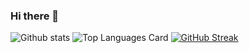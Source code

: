 ### Hi there 👋

<!--
**vidath96/vidath96** is a ✨ _special_ ✨ repository because its `README.md` (this file) appears on your GitHub profile.

Here are some ideas to get you started:

- 🔭 I’m currently working on ...
- 🌱 I’m currently learning ...
- 👯 I’m looking to collaborate on ...
- 🤔 I’m looking for help with ...
- 💬 Ask me about ...
- 📫 How to reach me: ...
- 😄 Pronouns: ...
- ⚡ Fun fact: ...
-->
![Github stats](https://github-readme-stats.vercel.app/api?username=vidath96&theme=highcontrast&show_icons=true&count_private=true)
![Top Languages Card](https://github-readme-stats.vercel.app/api/top-langs/?username=vidath96&layout=compact)
[![GitHub Streak](http://github-readme-streak-stats.herokuapp.com?user=vidath96&theme=dark&background=000000)](https://git.io/streak-stats)
